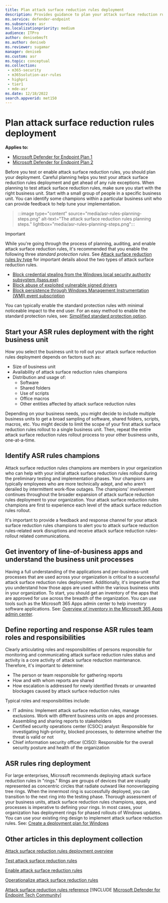 ```yaml
---
title: Plan attack surface reduction rules deployment
description: Provides guidance to plan your attack surface reduction rules deployment.
ms.service: defender-endpoint
ms.subservice: asr
ms.localizationpriority: medium
audience: ITPro
author: denisebmsft
ms.author: deniseb
ms.reviewer: sugamar
manager: deniseb
ms.custom: asr
ms.topic: conceptual
ms.collection: 
 - m365-security
 - m365solution-asr-rules
 - highpri
 - tier1
 - mde-asr
ms.date: 12/18/2022
search.appverid: met150
---
```


# Plan attack surface reduction rules deployment

**Applies to:**

- [Microsoft Defender for Endpoint Plan 1](microsoft-defender-endpoint.md)
- [Microsoft Defender for Endpoint Plan 2](microsoft-defender-endpoint.md)

Before you test or enable attack surface reduction rules, you should plan your deployment. Careful planning helps you test your attack surface reduction rules deployment and get ahead of any rule exceptions. When planning to test attack surface reduction rules, make sure you start with the right business unit. Start with a small group of people in a specific business unit. You can identify some champions within a particular business unit who can provide feedback to help tune your implementation.

> :::image type="content" source="media/asr-rules-planning-steps.png" alt-text="The attack surface reduction rules planning steps." lightbox="media/asr-rules-planning-steps.png":::

> [!IMPORTANT]
>
> While you're going through the process of planning, auditing, and enable attack surface reduction rules, it's recommended that you enable the following three _standard protection rules_. See [Attack surface reduction rules by type](attack-surface-reduction-rules-reference.md#attack-surface-reduction-rules-by-type) for important details about the two types of attack surface reduction rules.
>
> - [Block credential stealing from the Windows local security authority subsystem (lsass.exe)](attack-surface-reduction-rules-reference.md#block-credential-stealing-from-the-windows-local-security-authority-subsystem)
> - [Block abuse of exploited vulnerable signed drivers](attack-surface-reduction-rules-reference.md#block-abuse-of-exploited-vulnerable-signed-drivers)
> - [Block persistence through Windows Management Instrumentation (WMI) event subscription](attack-surface-reduction-rules-reference.md#block-persistence-through-wmi-event-subscription)
>
> You can typically enable the standard protection rules with minimal noticeable impact to the end user. For an easy method to enable the standard protection rules, see: [Simplified standard protection option](attack-surface-reduction-rules-report.md#simplified-standard-protection-option).

## Start your ASR rules deployment with the right business unit

How you select the business unit to roll out your attack surface reduction rules  deployment depends on factors such as:

- Size of business unit
- Availability of attack surface reduction rules champions  
- Distribution and usage of:
  - Software
  - Shared folders
  - Use of scripts
  - Office macros
  - Other entities affected by attack surface reduction rules

Depending on your business needs, you might decide to include multiple business units to get a broad sampling of software, shared folders, scripts, macros, etc. You might decide to limit the scope of your first attack surface reduction rules rollout to a single business unit. Then, repeat the entire attack surface reduction rules rollout process to your other business units, one-at-a-time.

## Identify ASR rules champions

Attack surface reduction rules champions are members in your organization who can help with your initial attack surface reduction rules rollout during the preliminary testing and implementation phases. Your champions are typically employees who are more technically adept, and who aren't derailed by intermittent work-flow outages. The champions' involvement continues throughout the broader expansion of attack surface reduction rules deployment to your organization. Your attack surface reduction rules champions are first to experience each level of the attack surface reduction rules rollout.

It's important to provide a feedback and response channel for your attack surface reduction rules champions to alert you to attack surface reduction rules-related work disruptions and receive attack surface reduction  rules-rollout related communications.

## Get inventory of line-of-business apps and understand the business unit processes

Having a full understanding of the applications and per-business-unit processes that are used across your organization is critical to a successful attack surface reduction rules deployment. Additionally, it's imperative that you understand how those apps are used within the various business units in your organization.
To start, you should get an inventory of the apps that are approved for use across the breadth of the organization. You can use tools such as the Microsoft 365 Apps admin center to help inventory software applications. See: [Overview of inventory in the Microsoft 365 Apps admin center](/deployoffice/admincenter/inventory).

## Define reporting and response ASR rules team roles and responsibilities

Clearly articulating roles and responsibilities of persons responsible for monitoring and communicating attack surface reduction rules status and activity is a core activity of attack surface reduction  maintenance. Therefore, it's important to determine:

- The person or team responsible for gathering reports
- How and with whom reports are shared
- How escalation is addressed for newly identified threats or unwanted blockages caused by attack surface reduction rules

Typical roles and responsibilities include:

- IT admins: Implement attack surface reduction rules, manage exclusions. Work with different business units on apps and processes. Assembling and sharing reports to stakeholders
- Certified security operations center (CSOC) analyst: Responsible for investigating high-priority, blocked processes, to determine whether the threat is valid or not
- Chief information security officer (CISO): Responsible for the overall security posture and health of the organization

## ASR rules ring deployment

For large enterprises, Microsoft recommends deploying attack surface reduction rules in "rings." Rings are groups of devices that are visually represented as concentric circles that radiate outward like nonoverlapping tree rings. When the innermost ring is successfully deployed, you can transition to the next ring into the testing phase. Thorough assessment of your business units, attack surface reduction  rules champions, apps, and processes is imperative to defining your rings.
In most cases, your organization has deployment rings for phased rollouts of Windows updates. You can use your existing ring design to implement attack surface reduction rules.
See: [Create a deployment plan for Windows](/windows/deployment/update/create-deployment-plan)

## Other articles in this deployment collection

[Attack surface reduction rules deployment overview](attack-surface-reduction-rules-deployment.md)

[Test attack surface reduction rules](attack-surface-reduction-rules-deployment-test.md)

[Enable attack surface reduction rules](attack-surface-reduction-rules-deployment-implement.md)

[Operationalize attack surface reduction rules](attack-surface-reduction-rules-deployment-operationalize.md)

[Attack surface reduction rules reference](attack-surface-reduction-rules-reference.md)
[!INCLUDE [Microsoft Defender for Endpoint Tech Community](../includes/defender-mde-techcommunity.md)]
